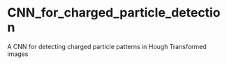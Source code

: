# CNN_for_charged_particle_detection
 A CNN for detecting charged particle patterns in Hough Transformed images
